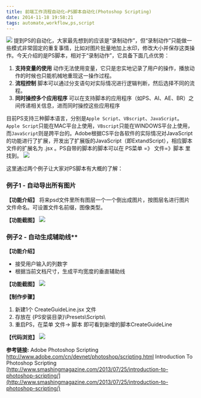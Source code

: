 ```yaml
---
title: 前端工作流程自动化—PS脚本自动化(Photoshop Scripting)
date: 2014-11-18 19:58:21
tags: automate,workflow,ps,script
---
```



![](	http://iamsonic-1253772978.cosgz.myqcloud.com/blog/automate-corpus/4.png)
提到PS的自动化，大家最先想到的应该是“录制动作”，但“录制动作”只能做一些模式非常固定的重复事情，比如对图片批量地加上水印，修改大小并保存这类操作。今天介绍的是PS脚本，相对于“录制动作”，它具备下面几点优势：

1.  **支持变量的使用**
动作无法使用变量，它只是忠实地记录了用户的操作，播放动作的时候也只能机械地重现这一操作过程。
2.  **流程控制**
脚本可以通过分支语句对实际情况进行逻辑判断，然后选择不同的流程。
3.  **同时操控多个应用程序**
可以在支持脚本的应用程序（如PS、AI、AE、BR）之间传递相关信息，进而同时操控这些应用程序

目前PS支持三种脚本语言，分别是`Apple Script`、`VBscript`、`JavaScript`。`Apple Script`只能在MAC平台上使用，`VBscript`只能在WINDOWS平台上使用，而`JavaScript`则是跨平台的。Adobe根据CS平台各软件的实际情况对JavaScript的功能进行了扩展，开发出了扩展版的JavaScript（即ExtandScript），相应脚本文件的扩展名为 .jsx 。PS自带的脚本的脚本可以在 PS菜单 =》 文件=》脚本 里找到。
![](http://iamsonic-1253772978.cosgz.myqcloud.com/blog/automate-corpus/5.png)


这里通过两个例子让大家对PS脚本有大概的了解：

### 例子1 - 自动导出所有图片
**【功能介绍】**
将来psd文件里所有图层一个一个倒出成图片，按图层名进行图片文件命名。可设置文件名前缀，图像类型。

**【功能截图】**
![](http://iamsonic-1253772978.cosgz.myqcloud.com/blog/automate-corpus/6.png)

### 例子2 - 自动生成辅助线**

**【功能介绍】**
- 接受用户输入的列数字
- 根据当前文档尺寸，生成平均宽度的垂直辅助线

**【功能截图】**
![](http://iamsonic-1253772978.cosgz.myqcloud.com/blog/automate-corpus/7.gif)

**【制作步骤】**
1.  新建1个 CreateGuideLine.jsx 文件
2.  存放在 {PS安装目录}\Presets\Scripts\
3.  重启PS，在菜单 文件-&gt; 脚本  即可看到新增的脚本CreateGuideLine


**【代码浏览】**
![](http://iamsonic-1253772978.cosgz.myqcloud.com/blog/automate-corpus/8.png)


**参考链接:**
 Adobe Photoshop Scripting
 [<span style="text-decoration: underline;">http://www.adobe.com/cn/devnet/photoshop/scripting.html<span style="text-decoration: underline;">](http://www.adobe.com/cn/devnet/photoshop/scripting.html)
 Introduction To Photoshop Scripting
 [<span style="text-decoration: underline;">http://www.smashingmagazine.com/2013/07/25/introduction-to-photoshop-scripting/](http://www.smashingmagazine.com/2013/07/25/introduction-to-photoshop-scripting/)